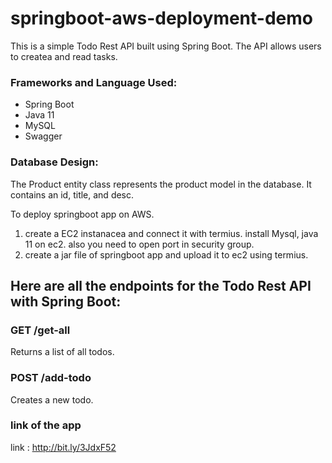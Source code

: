 # springboot-aws-deployment-demo

This is a simple Todo Rest API built using Spring Boot. The API allows users to createa and read tasks.

### Frameworks and Language Used:
* Spring Boot
* Java 11
* MySQL
* Swagger
### Database Design:
The Product entity class represents the product model in the database. It contains an id, title, and desc.

To deploy springboot app on AWS.
1. create a EC2 instanacea and connect it with termius. install Mysql, java 11 on ec2. also you need to open port in security group.
2. create a jar file of springboot app and upload it to ec2 using termius.

## Here are all the endpoints for the Todo Rest API with Spring Boot:

### GET /get-all
Returns a list of all todos.

### POST /add-todo
Creates a new todo.

### link of the app
link : http://bit.ly/3JdxF52
